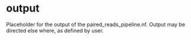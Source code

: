 # output

Placeholder for the output of the paired_reads_pipeline.nf. Output may be directed else where, as defined by user.
